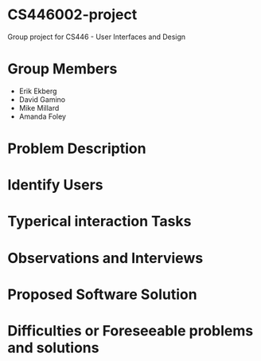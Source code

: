 # CS446002-project
Group project for CS446 - User Interfaces and Design

# Group Members
* Erik Ekberg
* David Gamino
* Mike Millard
* Amanda Foley

# Problem Description

# Identify Users

# Typerical interaction Tasks

# Observations and Interviews

# Proposed Software Solution

# Difficulties or Foreseeable problems and solutions

